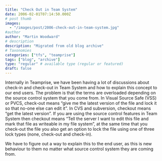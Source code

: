 ```yaml
---
title: "Check Out in Team System"
date: 2006-02-01T07:14:50.000Z
# post thumb
images:
  - "/images/post/2006-check-out-in-team-system.jpg"
#author
author: "Martin Woodward"
# description
description: "Migrated from old blog archive"
# Taxonomies
categories: ["tfs", "teamprise"]
tags: ["blog", "archive"]
type: "regular" # available type (regular or featured)
draft: false
---
```

Internally in Teamprise, we have been having a lot of discussions about check-in and check-out in Team System and how to explain this concept to our end users.  The problem is that the terms are overloaded depending on the source control system that you come from.  In Visual Source Safe (VSS) or PVCS, check-out means “give me the latest version of the file and lock it so that no-one else can edit it”.  In CVS and subversion, checkout means “get the latest version”.  If you are using the source control features in Team System then checkout means “Tell the server I want to edit this file and mark that file as writeable in my file system”, at the same time that you check-out the file you also get an option to lock the file using one of three lock types (none, check-out and check-in).

We have to figure out a way to explain this to the end user, as this is new behaviour to them no matter what source control system they are coming from.